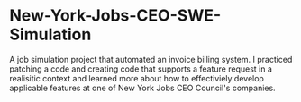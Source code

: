 # New-York-Jobs-CEO-SWE-Simulation

A job simulation project that automated an invoice billing system. I practiced patching a code and creating code that supports a feature request in a realisitic context and learned more about how to effectiviely develop applicable features at one of New York Jobs CEO Council's companies.
